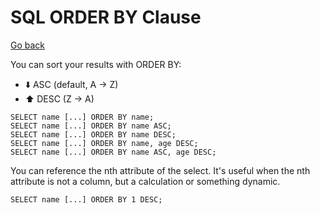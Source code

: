 # SQL ORDER BY Clause

[Go back](../index.md#sql-clauses-)

<div class="row row-cols-lg-2"><div>

You can sort your results with ORDER BY:

* ⬇️ ASC (default, A → Z)
* ⬆️ DESC (Z → A)

```sql!
SELECT name [...] ORDER BY name;
SELECT name [...] ORDER BY name ASC;
SELECT name [...] ORDER BY name DESC;
SELECT name [...] ORDER BY name, age DESC;
SELECT name [...] ORDER BY name ASC, age DESC;
```
</div><div>

You can reference the nth attribute of the select. It's useful when the nth attribute is not a column, but a calculation or something dynamic.

```sql!
SELECT name [...] ORDER BY 1 DESC;
```
</div></div>